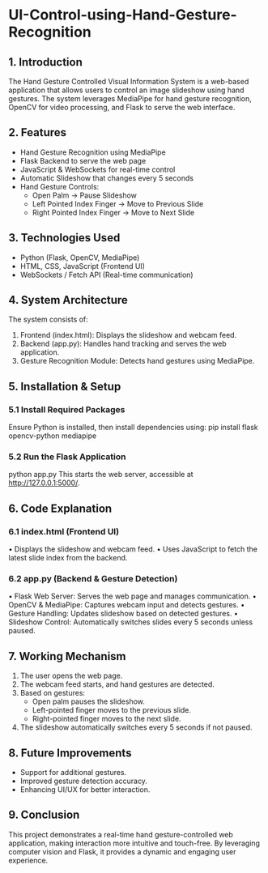 # UI-Control-using-Hand-Gesture-Recognition
## 1. Introduction
The Hand Gesture Controlled Visual Information System is a web-based application that allows users to control an image slideshow using hand gestures. The system leverages MediaPipe for hand gesture recognition, OpenCV for video processing, and Flask to serve the web interface.
## 2. Features
   - Hand Gesture Recognition using MediaPipe
   - Flask Backend to serve the web page
   - JavaScript & WebSockets for real-time control
   - Automatic Slideshow that changes every 5 seconds
   - Hand Gesture Controls: 
     - Open Palm → Pause Slideshow
     - Left Pointed Index Finger → Move to Previous Slide
     - Right Pointed Index Finger → Move to Next Slide
## 3. Technologies Used
  -	Python (Flask, OpenCV, MediaPipe)
  -	HTML, CSS, JavaScript (Frontend UI)
  -	WebSockets / Fetch API (Real-time communication)
## 4. System Architecture
The system consists of:
1.	Frontend (index.html): Displays the slideshow and webcam feed.
2.	Backend (app.py): Handles hand tracking and serves the web application.
3.	Gesture Recognition Module: Detects hand gestures using MediaPipe.
## 5. Installation & Setup
### 5.1 Install Required Packages
Ensure Python is installed, then install dependencies using:
pip install flask opencv-python mediapipe
### 5.2 Run the Flask Application
python app.py
This starts the web server, accessible at http://127.0.0.1:5000/.
## 6. Code Explanation
### 6.1 index.html (Frontend UI)
•	Displays the slideshow and webcam feed.
•	Uses JavaScript to fetch the latest slide index from the backend.
### 6.2 app.py (Backend & Gesture Detection)
•	Flask Web Server: Serves the web page and manages communication.
•	OpenCV & MediaPipe: Captures webcam input and detects gestures.
•	Gesture Handling: Updates slideshow based on detected gestures.
•	Slideshow Control: Automatically switches slides every 5 seconds unless paused.
## 7. Working Mechanism
1.	The user opens the web page.
2.	The webcam feed starts, and hand gestures are detected.
3.	Based on gestures: 
    - Open palm pauses the slideshow.
    -	Left-pointed finger moves to the previous slide.
    - Right-pointed finger moves to the next slide.
4.	The slideshow automatically switches every 5 seconds if not paused.
## 8. Future Improvements
- Support for additional gestures.
-	Improved gesture detection accuracy.
- Enhancing UI/UX for better interaction.
## 9. Conclusion
This project demonstrates a real-time hand gesture-controlled web application, making interaction more intuitive and touch-free. By leveraging computer vision and Flask, it provides a dynamic and engaging user experience.

